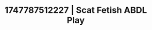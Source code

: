 ---
categories:
- Shibari art
- Face sitting
- VR porn
- Ethical porn
- Cheerleader roleplay
image: /assets/images/1747787512227.jpg
layout: post
seo:
  description: Featured content with artistic Scat Fetish, ABDL Play. HD images available.
  keywords: Scat Fetish, ABDL Play
  og_image: /assets/images/1747787512227.jpg
  schema_type: VisualArtwork
tags:
- ABDL Play
- Scat Fetish
- '#1747787512227'
title: 1747787512227 | Scat Fetish ABDL Play
---